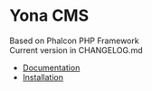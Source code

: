 Yona CMS
========

Based on Phalcon PHP Framework  
Current version in CHANGELOG.md

* [Documentation](https://github.com/oleksandr-torosh/yona-cms/wiki)
* [Installation](https://github.com/oleksandr-torosh/yona-cms/wiki/Installation)
